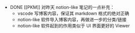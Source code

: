 - DONE [[PKM]] 对昨天 notion-like 笔记的一点补充：
	- vscode 写博客内容，保证其 markdown 格式的绝对正确
	- notion-like 软件导入博客内容，再做进一步的分类/链接
	- notion-like 软件起到的作用类似于 UI 界面更好的 Viewer